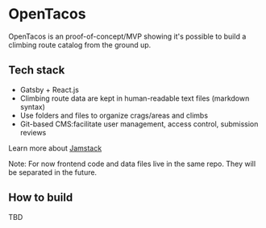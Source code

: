 # OpenTacos
OpenTacos is an proof-of-concept/MVP showing it's possible to build a climbing route catalog from the ground up.

## Tech stack
- Gatsby + React.js
- Climbing route data are kept in human-readable text files (markdown syntax)
- Use folders and files to organize crags/areas and climbs
- Git-based CMS:facilitate user management, access control, submission reviews

Learn more about [Jamstack](https://jamstack.org)

Note: For now frontend code and data files live in the same repo.  They will be separated in the future.

## How to build

TBD
